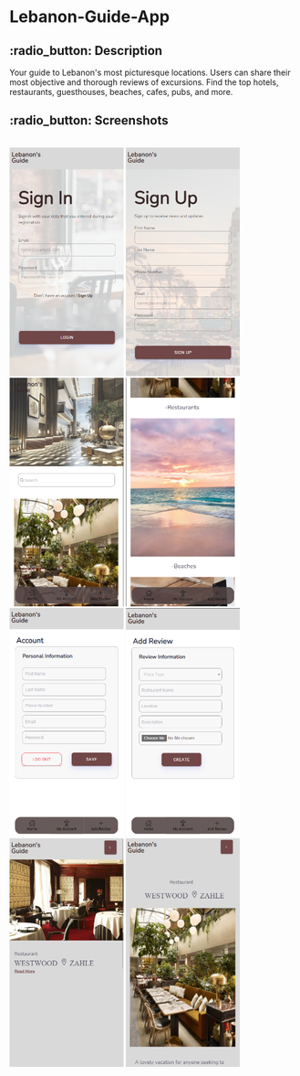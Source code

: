 # Lebanon-Guide-App
<h2> :radio_button: Description </h2>
<p>Your guide to Lebanon's most picturesque locations. Users can share their most objective and thorough reviews of excursions. Find the top hotels, restaurants, guesthouses, beaches, cafes, pubs, and more.</p>
<h2> :radio_button: Screenshots </h2>
<br>
<div class="gallery">
<img style="width:200px; height:400px;"alt="img" src="ss\ss1.png">
<img style="width:200px; height:400px;"alt="img" src="ss\ss2.png">
<img style="width:200px; height:400px;"alt="img" src="ss\ss3.png">
<img style="width:200px; height:400px;"alt="img" src="ss\ss4.png">
<img style="width:200px; height:400px;"alt="img" src="ss\ss5.png">
<img style="width:200px; height:400px;"alt="img" src="ss\ss6.png">
<img style="width:200px; height:400px;"alt="img" src="ss\ss7.png">
<img style="width:200px; height:400px;"alt="img" src="ss\ss8.png">
</div>
